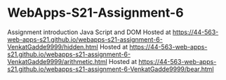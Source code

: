 # WebApps-S21-Assignment-6
Assignment introduction Java Script and DOM
Hosted at  https://44-563-web-apps-s21.github.io/webapps-s21-assignment-6-VenkatGadde9999/hidden.html
Hosted at https://44-563-web-apps-s21.github.io/webapps-s21-assignment-6-VenkatGadde9999/arithmetic.html
Hosted at https://44-563-web-apps-s21.github.io/webapps-s21-assignment-6-VenkatGadde9999/bear.html
